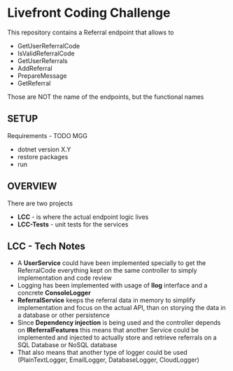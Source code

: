 # Livefront Coding Challenge

This repository contains a Referral endpoint that allows to
- GetUserReferralCode
- IsValidReferralCode
- GetUserReferrals
- AddReferral
- PrepareMessage
- GetReferral

Those are NOT the name of the endpoints, but the functional names

## SETUP

Requirements - TODO MGG
- dotnet version X.Y
- restore packages
- run 

## OVERVIEW
There are two projects
- **LCC** - is where the actual endpoint logic lives
- **LCC-Tests** - unit tests for the services


## LCC - Tech Notes

- A **UserService** could have been implemented specially to get the ReferralCode everything kept on the same controller to simply implementation and code review
- Logging has been implemented with usage of **Ilog** interface and a concrete **ConsoleLogger**
- **ReferralService** keeps the referral data in memory to simplify implementation and focus on the actual API, than on storying the data in a database or other persistence
- Since **Dependency injection** is being used and the controller depends on **IReferralFeatures** 
this means that another Service could be implemented and injected to actually store and retrieve referrals on a SQL Database or NoSQL database
- That also means that another type of logger could be used (PlainTextLogger, EmailLogger, DatabaseLogger, CloudLogger)